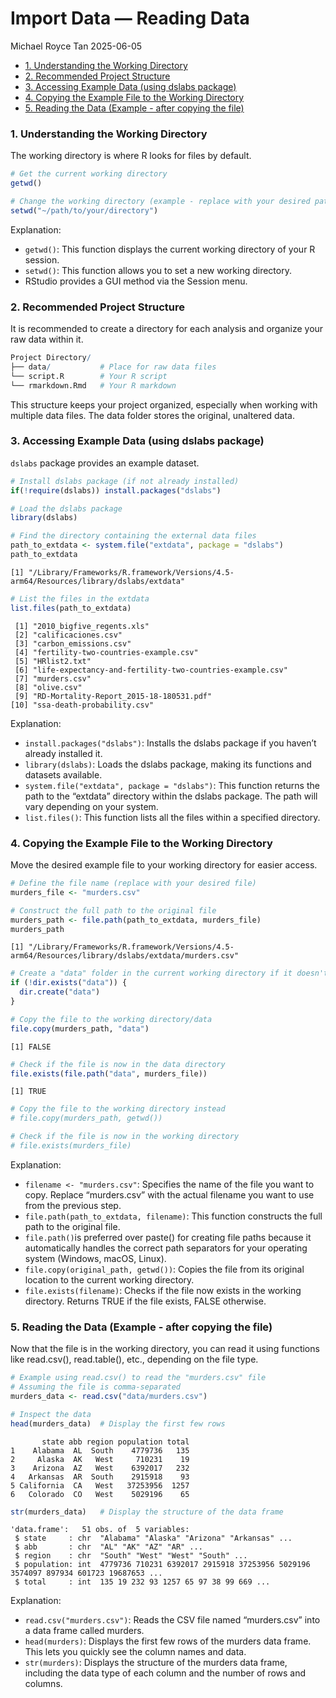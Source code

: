 # Import Data — Reading Data
Michael Royce Tan
2025-06-05

- [1. Understanding the Working
  Directory](#1-understanding-the-working-directory)
- [2. Recommended Project Structure](#2-recommended-project-structure)
- [3. Accessing Example Data (using dslabs
  package)](#3-accessing-example-data-using-dslabs-package)
- [4. Copying the Example File to the Working
  Directory](#4-copying-the-example-file-to-the-working-directory)
- [5. Reading the Data (Example - after copying the
  file)](#5-reading-the-data-example---after-copying-the-file)

### 1. Understanding the Working Directory

The working directory is where R looks for files by default.

``` r
# Get the current working directory
getwd()

# Change the working directory (example - replace with your desired path)
setwd("~/path/to/your/directory") 
```

Explanation:

- `getwd()`: This function displays the current working directory of
  your R session.
- `setwd()`: This function allows you to set a new working directory.
- RStudio provides a GUI method via the Session menu.

### 2. Recommended Project Structure

It is recommended to create a directory for each analysis and organize
your raw data within it.

``` r
Project Directory/
├── data/           # Place for raw data files
└── script.R        # Your R script
└── rmarkdown.Rmd   # Your R markdown
```

This structure keeps your project organized, especially when working
with multiple data files. The data folder stores the original, unaltered
data.

### 3. Accessing Example Data (using dslabs package)

`dslabs` package provides an example dataset.

``` r
# Install dslabs package (if not already installed)
if(!require(dslabs)) install.packages("dslabs")

# Load the dslabs package
library(dslabs)

# Find the directory containing the external data files
path_to_extdata <- system.file("extdata", package = "dslabs")
path_to_extdata
```

    [1] "/Library/Frameworks/R.framework/Versions/4.5-arm64/Resources/library/dslabs/extdata"

``` r
# List the files in the extdata
list.files(path_to_extdata)
```

     [1] "2010_bigfive_regents.xls"                               
     [2] "calificaciones.csv"                                     
     [3] "carbon_emissions.csv"                                   
     [4] "fertility-two-countries-example.csv"                    
     [5] "HRlist2.txt"                                            
     [6] "life-expectancy-and-fertility-two-countries-example.csv"
     [7] "murders.csv"                                            
     [8] "olive.csv"                                              
     [9] "RD-Mortality-Report_2015-18-180531.pdf"                 
    [10] "ssa-death-probability.csv"                              

Explanation:

- `install.packages("dslabs")`: Installs the dslabs package if you
  haven’t already installed it.
- `library(dslabs)`: Loads the dslabs package, making its functions and
  datasets available.
- `system.file("extdata", package = "dslabs")`: This function returns
  the path to the “extdata” directory within the dslabs package. The
  path will vary depending on your system.
- `list.files()`: This function lists all the files within a specified
  directory.

### 4. Copying the Example File to the Working Directory

Move the desired example file to your working directory for easier
access.

``` r
# Define the file name (replace with your desired file)
murders_file <- "murders.csv"

# Construct the full path to the original file
murders_path <- file.path(path_to_extdata, murders_file)
murders_path
```

    [1] "/Library/Frameworks/R.framework/Versions/4.5-arm64/Resources/library/dslabs/extdata/murders.csv"

``` r
# Create a "data" folder in the current working directory if it doesn't exist
if (!dir.exists("data")) {
  dir.create("data")
}

# Copy the file to the working directory/data
file.copy(murders_path, "data")
```

    [1] FALSE

``` r
# Check if the file is now in the data directory
file.exists(file.path("data", murders_file))
```

    [1] TRUE

``` r
# Copy the file to the working directory instead
# file.copy(murders_path, getwd())

# Check if the file is now in the working directory
# file.exists(murders_file)
```

Explanation:

- `filename <- "murders.csv"`: Specifies the name of the file you want
  to copy. Replace “murders.csv” with the actual filename you want to
  use from the previous step.
- `file.path(path_to_extdata, filename)`: This function constructs the
  full path to the original file.
- `file.path()`is preferred over paste() for creating file paths because
  it automatically handles the correct path separators for your
  operating system (Windows, macOS, Linux).
- `file.copy(original_path, getwd())`: Copies the file from its original
  location to the current working directory.
- `file.exists(filename)`: Checks if the file now exists in the working
  directory. Returns TRUE if the file exists, FALSE otherwise.

### 5. Reading the Data (Example - after copying the file)

Now that the file is in the working directory, you can read it using
functions like read.csv(), read.table(), etc., depending on the file
type.

``` r
# Example using read.csv() to read the "murders.csv" file
# Assuming the file is comma-separated
murders_data <- read.csv("data/murders.csv")

# Inspect the data
head(murders_data)  # Display the first few rows
```

           state abb region population total
    1    Alabama  AL  South    4779736   135
    2     Alaska  AK   West     710231    19
    3    Arizona  AZ   West    6392017   232
    4   Arkansas  AR  South    2915918    93
    5 California  CA   West   37253956  1257
    6   Colorado  CO   West    5029196    65

``` r
str(murders_data)   # Display the structure of the data frame
```

    'data.frame':   51 obs. of  5 variables:
     $ state     : chr  "Alabama" "Alaska" "Arizona" "Arkansas" ...
     $ abb       : chr  "AL" "AK" "AZ" "AR" ...
     $ region    : chr  "South" "West" "West" "South" ...
     $ population: int  4779736 710231 6392017 2915918 37253956 5029196 3574097 897934 601723 19687653 ...
     $ total     : int  135 19 232 93 1257 65 97 38 99 669 ...

Explanation:

- `read.csv("murders.csv")`: Reads the CSV file named “murders.csv” into
  a data frame called murders.
- `head(murders)`: Displays the first few rows of the murders data
  frame. This lets you quickly see the column names and data.
- `str(murders)`: Displays the structure of the murders data frame,
  including the data type of each column and the number of rows and
  columns.
